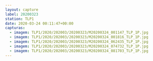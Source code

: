 ```yaml
---
layout: capture
label: 20200323
station: TLP1
date: 2020-03-24 00:11:47+00:00
capturas:
  - imagem: TLP1/2020/202003/20200323/M20200324_001147_TLP_1P.jpg
  - imagem: TLP1/2020/202003/20200323/M20200324_001816_TLP_1P.jpg
  - imagem: TLP1/2020/202003/20200323/M20200324_062435_TLP_1P.jpg
  - imagem: TLP1/2020/202003/20200323/M20200324_074732_TLP_1P.jpg
  - imagem: TLP1/2020/202003/20200323/M20200324_081703_TLP_1P.jpg
---
```

